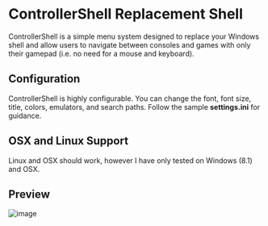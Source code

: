ControllerShell Replacement Shell
=================================

ControllerShell is a simple menu system designed to replace your Windows shell and allow users to navigate between consoles and games with only their gamepad (i.e. no need for a mouse and keyboard).

Configuration
-------------
ControllerShell is highly configurable. You can change the font, font size, title, colors, emulators, and search paths. Follow the sample **settings.ini** for guidance.

OSX and Linux Support
-------------
Linux and OSX should work, however I have only tested on Windows (8.1) and OSX.

Preview
-------
![image](https://user-images.githubusercontent.com/969938/113931892-a0a6e180-97b8-11eb-995c-dad0b0cc3b2c.png)
